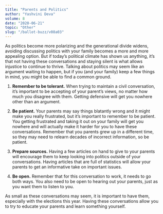 ```yaml
---
title: "Parents and Politics"
author: "Yashvini Deva"
volume: 8
date: "2020-06-21"
topic: "Other"
slug: "/ballot-buzz/v08a03"
---
```


As politics become more polarizing and the generational divide widens, avoiding discussing politics with your family becomes a more and more appealing option. But if today’s political climate has shown us anything, it’s that not having these conversations and staying silent is what allows injustice to continue to thrive. Talking about politics may seem like an argument waiting to happen, but if you (and your family) keep a few things in mind, you might be able to find a common ground. 

1. **Remember to be tolerant.**
When trying to maintain a civil conversation, it’s important to be accepting of your parent’s views, no matter how much you disagree with them. Getting defensive will get you nowhere other than an argument.

2. **Be patient.**
Your parents may say things blatantly wrong and it might make you really frustrated, but it’s important to remember to be patient. You getting frustrated and taking it out on your family will get you nowhere and will actually make it harder for you to have these conversations. Remember that you parents grew up in a different time, so they may need to relearn decades of incorrect information, so be patient.

3. **Prepare sources.**
Having a few articles on hand to give to your parents will encourage them to keep looking into politics outside of your conversations. Having articles that are full of statistics will allow your parents to get an informative take on important issues.

4. **Be open.**
Remember that for this conversation to work, it needs to go both ways. You also need to be open to hearing out your parents, just as you want them to listen to you. 

As small as these conversations may seem, it is important to have them, especially with the elections this year. Having these conversations allow you to try to educate your parents and learn something yourself.